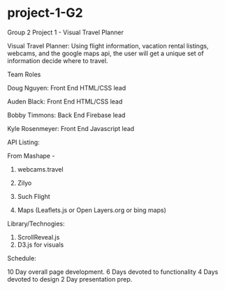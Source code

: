 # project-1-G2
Group 2 Project 1 - Visual Travel Planner

Visual Travel Planner: Using flight information, vacation rental listings, webcams, and the google maps api, the user will get a unique set of information decide where to travel. 

Team Roles

Doug Nguyen: Front End HTML/CSS lead

Auden Black: Front End HTML/CSS lead

Bobby Timmons: Back End Firebase lead

Kyle Rosenmeyer: Front End Javascript lead

API Listing:

From Mashape - 

1. webcams.travel

2. Zilyo

3. Such Flight

4. Maps (Leaflets.js or Open Layers.org or bing maps)

Library/Technogies:

1. ScrollReveal.js 
2. D3.js for visuals

Schedule:

10 Day overall page development.
    6 Days devoted to functionality
    4 Days devoted to design
2 Day presentation prep.




